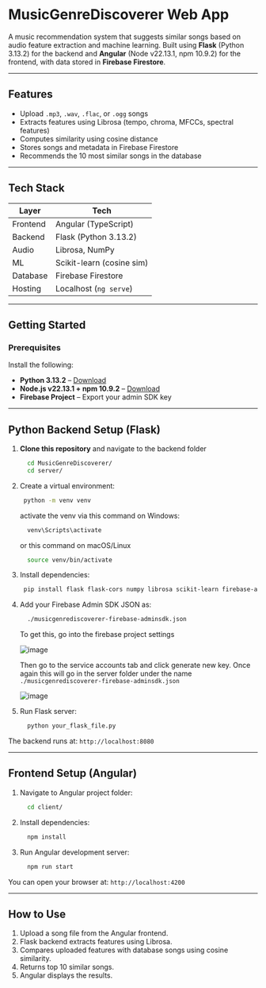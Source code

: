 # MusicGenreDiscoverer Web App

A music recommendation system that suggests similar songs based on audio feature extraction and machine learning. Built using **Flask** (Python 3.13.2) for the backend and **Angular** (Node v22.13.1, npm 10.9.2) for the frontend, with data stored in **Firebase Firestore**.

---

## Features

- Upload `.mp3`, `.wav`, `.flac`, or `.ogg` songs
- Extracts features using Librosa (tempo, chroma, MFCCs, spectral features)
- Computes similarity using cosine distance
- Stores songs and metadata in Firebase Firestore
- Recommends the 10 most similar songs in the database

---

## Tech Stack

| Layer     | Tech                      |
|-----------|---------------------------|
| Frontend  | Angular (TypeScript)      |
| Backend   | Flask (Python 3.13.2)     |
| Audio     | Librosa, NumPy            |
| ML        | Scikit-learn (cosine sim) |
| Database  | Firebase Firestore        |
| Hosting   | Localhost (`ng serve`)    |

---

## Getting Started

### Prerequisites

Install the following:

- **Python 3.13.2** – [Download](https://www.python.org/downloads/)
- **Node.js v22.13.1 + npm 10.9.2** – [Download](https://nodejs.org/)
- **Firebase Project** – Export your admin SDK key

---

## Python Backend Setup (Flask)

1. **Clone this repository** and navigate to the backend folder
    ```bash
      cd MusicGenreDiscoverer/
      cd server/
    ```
2. Create a virtual environment:
    ```bash
     python -m venv venv
    ```
    activate the venv via this command on Windows:
    ```bash
      venv\Scripts\activate
    ```
    or this command on macOS/Linux
    ```bash
      source venv/bin/activate
    ```
3. Install dependencies:
    ```bash
     pip install flask flask-cors numpy librosa scikit-learn firebase-admin
    ```
4. Add your Firebase Admin SDK JSON as:
    ```bash
      ./musicgenrediscoverer-firebase-adminsdk.json
    ```

    To get this, go into the firebase project settings













   ![image](https://github.com/user-attachments/assets/d7794a71-fa84-4674-b147-99d10358d5b8)

   Then go to the service accounts tab and click generate new key. Once again this will go in the server folder under the name `./musicgenrediscoverer-firebase-adminsdk.json`













   ![image](https://github.com/user-attachments/assets/09b6f388-d1b3-4952-b772-843d1cc6927c)


    
6. Run Flask server:
    ```bash
      python your_flask_file.py
    ```
The backend runs at: `http://localhost:8080`

---

## Frontend Setup (Angular)

1. Navigate to Angular project folder:
    ```bash
      cd client/
    ```
2. Install dependencies:
    ```bash
      npm install
    ```
3. Run Angular development server:
    ```bash
      npm run start
    ```
You can open your browser at: `http://localhost:4200`

---
   
## How to Use

1. Upload a song file from the Angular frontend.
2. Flask backend extracts features using Librosa.
3. Compares uploaded features with database songs using cosine similarity.
4. Returns top 10 similar songs.
5. Angular displays the results.
